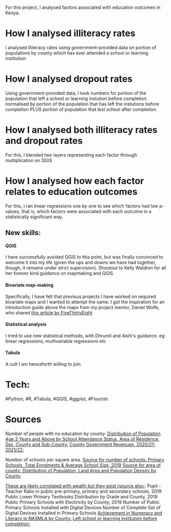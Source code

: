 For this project, I analysed factors associated with education outcomes in Kenya. 

# How I analysed illiteracy rates

I analysed illiteracy rates using government-provided data on portion of populations by county which has ever attended a school or learning institution

# How I analysed dropout rates

Using government-provided data, I took numbers for portion of the population that left a school or learning instution before completion normalised by portion of the population that has left the instutions before completion PLUS portion of population that lest school after completion. 

# How I analysed both illiteracy rates and dropout rates

For this, I blended two layers representing each factor through multiplication on QGIS

# How I analysed how each factor relates to education outcomes

For this, I ran linear regressions one by one to see which factors had low p-values, that is, which factors were associated with each outcome in a statistically significant way.

## New skills:

#### QGIS
I have successfully avoided QGIS to this point, but was finally convinced to welcome it into my life (given the ups and downs we have had together, though, it remains under strict supervision). 
Shoutout to Kelly Waldron for all her forever kind guidance on mapmaking and QGIS

#### Bivariate map-making
Specifically, I have felt that previous projects I have worked on required bivariate maps and I wanted to attempt the same. 
I got the inspiration for an introduction guide above the maps from my project mentor, Daniel Wolfe, who shared [this article by FiveThirtyEight](https://projects.fivethirtyeight.com/abortion-driving-distance/)

#### Statistical analysis
I tried to use new statistical methods, with Dhrumil and Aishi's guidance. eg linear regressions, multivariable regressions etc

#### Tabula
A cult I am henceforth willing to join

# Tech:
#Python, #R, #Tabula, #QGIS, #ggplot, #Flourish

# Sources
Number of people with no education by county: 
[Distribution of Population Age 3 Years and Above by School Attendance Status, Area of Residence, Sex, County and Sub-County:](https://s3-eu-west-1.amazonaws.com/s3.sourceafrica.net/documents/119795/VOLUME-IV-KPHC-2019.pdf)
[County Government Revenues, 2020/21-2021/22:](https://www.knbs.or.ke/wp-content/uploads/2022/05/2022-Economic-Survey1.pdf)

Number of schools per square area.
[Source for number of schools: Primary Schools, Total Enrolments & Average School Size, 2019](https://africacheck.org/sites/default/files/Kenya-Basic-Education-Statistical-Booklet-2019.pdf)
[Source for area of county: Distribution of Population, Land Area and Population Density by County](https://www.knbs.or.ke/2019-kenya-population-and-housing-census-results/) 

[These are likely correlated with wealth but they exist (source also:](https://africacheck.org/sites/default/files/Kenya-Basic-Education-Statistical-Booklet-2019.pdf):
Pupil -Teacher Ratio in public pre-primary, primary and secondary schools, 2019
Public Lower Primary Textbooks Distribution by Grade and County, 2019
Public Primary Schools with Electricity by County, 2019
Number of Public Primary Schools Installed with Digital Devices
Number of Complete Set of Digital Devices Installed in Primary Schools
[Achievement in Numeracy and Literacy in NASMLA by County:](https://africacheck.org/sites/default/files/Kenya-Basic-Education-Statistical-Booklet-2019.pdf) 
[Left school or learning institution before completion:](https://s3-eu-west-1.amazonaws.com/s3.sourceafrica.net/documents/119795/VOLUME-IV-KPHC-2019.pdf)




